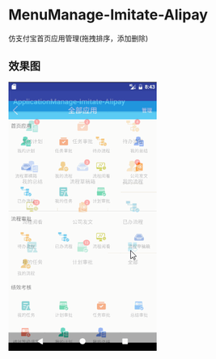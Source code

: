 # MenuManage-Imitate-Alipay
仿支付宝首页应用管理(拖拽排序，添加删除)

效果图
-----------------------------------

![github-01.jpg](/screenshort/screenshort1.gif "github-01.jpg")
  
